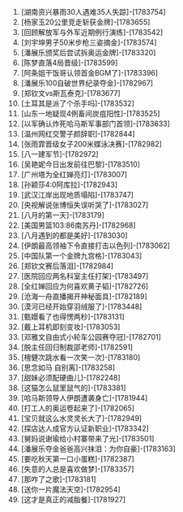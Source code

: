 
1. [湖南资兴暴雨30人遇难35人失踪]-[1783754]
1. [杨家玉20公里竞走斩获金牌]-[1783655]
1. [回顾解放军与外军近期例行演练]-[1783542]
1. [刘宇坤男子50米步枪三姿摘金]-[1783574]
1. [潘展乐颁奖后尝试拆奥运金牌]-[1783320]
1. [陈梦直落4局晋级]-[1783599]
1. [阿条姐干饭哥认领首金BGM了]-[1783396]
1. [潘展乐100自破世界纪录夺金]-[1782967]
1. [郑钦文vs斯瓦泰克]-[1783677]
1. [土耳其是派了个杀手吗]-[1783532]
1. [山东一地疑现4例畜间炭疽阳性]-[1783525]
1. [以军确认炸死哈马斯军事部门首领]-[1783633]
1. [温州网红交警子颜辞职]-[1782844]
1. [张雨霏晋级女子200米蝶泳决赛]-[1782982]
1. [八一建军节]-[1782972]
1. [吴艳妮今日出发前往巴黎]-[1783510]
1. [广州塔为全红婵亮灯]-[1783007]
1. [孙颖莎4:0阿库拉]-[1782943]
1. [武汉江岸出现地质塌陷]-[1783747]
1. [央视解说张博恒失误听哭了]-[1783027]
1. [八月的第一天]-[1783179]
1. [美国男篮103:86南苏丹]-[1782968]
1. [八月遇到的都是美好]-[1783030]
1. [伊朗最高领袖下令直接打击以色列]-[1783062]
1. [中国队第一个金牌九宫格]-[1783043]
1. [郑钦文赛后落泪]-[1782984]
1. [医院回应两名科室主任打架]-[1783497]
1. [全红婵回应为何喜欢黄子韬]-[1782726]
1. [沧海一舟直播揭开神秘面具]-[1782189]
1. [漠河已经开始穿羽绒服了]-[1783448]
1. [甄嬛看了也得愣两秒]-[1783131]
1. [戴上耳机即刻变妆]-[1783053]
1. [邓雅文自由式小轮车公园赛夺冠]-[1782701]
1. [脱主任回归制裁邵老师]-[1782591]
1. [檀健次跳水看一次笑一次]-[1783180]
1. [思念如马 自别离]-[1783258]
1. [甜妹必须配硬曲儿]-[1782248]
1. [这猫怎么鼠里鼠气的]-[1783381]
1. [哈马斯领导人伊朗遭袭身亡]-[1781944]
1. [打工人的奥运卷起来了]-[1782065]
1. [宝贝就这么水灵灵长大了]-[1782949]
1. [探店达人成官方认证新职业]-[1783342]
1. [舅妈说谢瑜给小村寨带来了光]-[1783501]
1. [潘展乐夺金爸爸高兴抹泪：为你自豪]-[1783163]
1. [要吃秋天第一口小蛋糕]-[1782387]
1. [失意的人总是喜欢做梦]-[1783357]
1. [那咋了之歌]-[1783181]
1. [送你一片魔法天空]-[1782954]
1. [这才是真正的减脂餐]-[1781927]